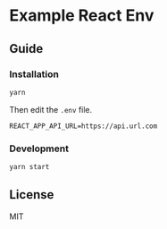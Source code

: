 # Example React Env

## Guide

### Installation

```sh
yarn
```

Then edit the `.env` file.

```
REACT_APP_API_URL=https://api.url.com
```

### Development

```sh
yarn start
```

## License

MIT
